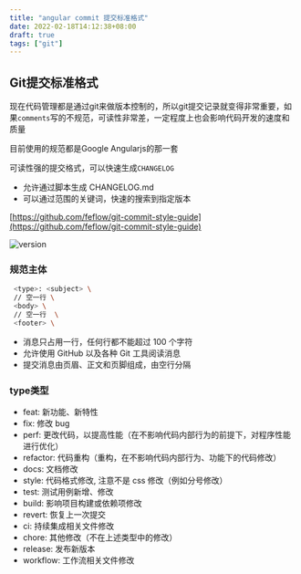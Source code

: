 ```yaml
---
title: "angular commit 提交标准格式"
date: 2022-02-18T14:12:38+08:00
draft: true
tags: ["git"]
---
```



## Git提交标准格式

现在代码管理都是通过git来做版本控制的，所以git提交记录就变得非常重要，如果`comments`写的不规范，可读性非常差，一定程度上也会影响代码开发的速度和质量

目前使用的规范都是Google Angularjs的那一套

可读性强的提交格式，可以快速生成`CHANGELOG`

- 允许通过脚本生成 CHANGELOG.md
- 可以通过范围的关键词，快速的搜索到指定版本

[https://github.com/feflow/git-commit-style-guide](https://github.com/feflow/git-commit-style-guide)

![version](/git-commit-message-mindmap.png)


### 规范主体

```sh
 <type>: <subject> \
 // 空一行 \
 <body> \
 // 空一行  \
 <footer> \
```

- 消息只占用一行，任何行都不能超过 100 个字符
- 允许使用 GitHub 以及各种 Git 工具阅读消息
- 提交消息由页眉、正文和页脚组成，由空行分隔

### type类型

- feat: 新功能、新特性
- fix: 修改 bug
- perf: 更改代码，以提高性能（在不影响代码内部行为的前提下，对程序性能进行优化）
- refactor: 代码重构（重构，在不影响代码内部行为、功能下的代码修改）
- docs: 文档修改
- style: 代码格式修改, 注意不是 css 修改（例如分号修改）
- test: 测试用例新增、修改
- build: 影响项目构建或依赖项修改
- revert: 恢复上一次提交
- ci: 持续集成相关文件修改
- chore: 其他修改（不在上述类型中的修改）
- release: 发布新版本
- workflow: 工作流相关文件修改 